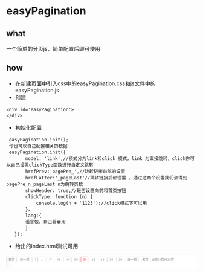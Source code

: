# easyPagination
## what

一个简单的分页js，简单配置后即可使用

## how

- 在新建页面中引入css中的easyPagination.css和js文件中的easyPagination.js
- 创建
 ```
 <div id='easyPagination'>
 </div>
 ``` 
 - 初始化配置
 ```
  easyPagination.init();
  你也可以自己配置相关的数据
  easyPagination.init({
        model: 'link',//模式分为link和click 模式，link 为直接跳转，click你可以自己设置clickType函数进行自定义跳转
        hrefPrev:'pagePre_',//跳转链接前部的设置
        hrefLatter:'_pageLast'//跳转链接后部设置 ，通过这两个设置我们会得到pagePre_n_pageLast n为跳转页数
        showHeader: true,//是否设置向前和首页按钮
        clickType: function (n) {
            console.log(n + '1123');//click模式下可以用
        }，
        lang:{
        语言包。自己看着用
        }
    });
  ```
  - 给出的index.html测试可用
  
   ![image](https://github.com/henrY2Young/easyPagination/blob/master/test.png)
